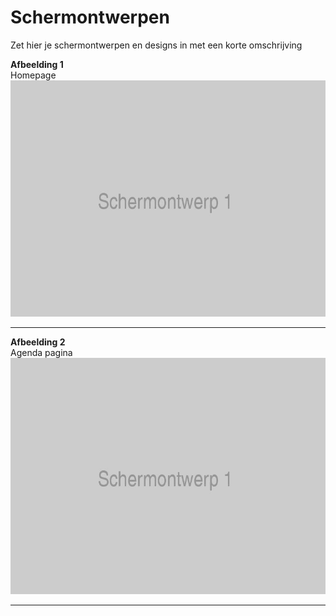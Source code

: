 # Schermontwerpen

Zet hier je schermontwerpen en designs in met een korte omschrijving

**Afbeelding 1**  
Homepage
![Afbeelding 1](schermontwerp-1.jpg)
___

**Afbeelding 2**  
Agenda pagina
![Afbeelding 1](schermontwerp-1.jpg)
___